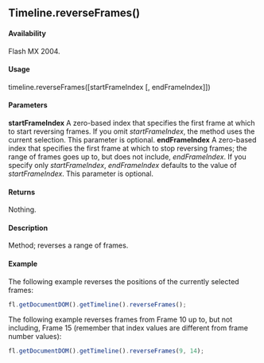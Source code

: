 ## Timeline.reverseFrames()

#### Availability

Flash MX 2004.

#### Usage

timeline.reverseFrames(\[startFrameIndex \[, endFrameIndex\]\])

#### Parameters

**startFrameIndex** A zero-based index that specifies the first frame at which to start reversing frames. If you omit
*startFrameIndex*, the method uses the current selection. This parameter is optional.
**endFrameIndex** A zero-based index that specifies the first frame at which to stop reversing frames; the range of frames goes up to, but does not include, *endFrameIndex*. If you specify only *startFrameIndex*, *endFrameIndex* defaults to the value of *startFrameIndex*. This parameter is optional.

#### Returns

Nothing.

#### Description

Method; reverses a range of frames.

#### Example


The following example reverses the positions of the currently selected frames:
```javascript
fl.getDocumentDOM().getTimeline().reverseFrames();
```
The following example reverses frames from Frame 10 up to, but not including, Frame 15 (remember that index values are different from frame number values):
```javascript
fl.getDocumentDOM().getTimeline().reverseFrames(9, 14);

```